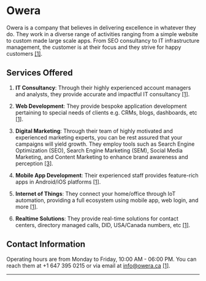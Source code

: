 # Owera

Owera is a company that believes in delivering excellence in whatever they do. They work in a diverse range of activities ranging from a simple website to custom made large scale apps. From SEO consultancy to IT infrastructure management, the customer is at their focus and they strive for happy customers [[1]](https://owera.ca/services).

## Services Offered

1. **IT Consultancy**: Through their highly experienced account managers and analysts, they provide accurate and impactful IT consultancy [[1]](https://owera.ca/services).

2. **Web Development**: They provide bespoke application development pertaining to special needs of clients e.g. CRMs, blogs, dashboards, etc [[1]](https://owera.ca/services).

3. **Digital Marketing**: Through their team of highly motivated and experienced marketing experts, you can be rest assured that your campaigns will yield growth. They employ tools such as Search Engine Optimization (SEO), Search Engine Marketing (SEM), Social Media Marketing, and Content Marketing to enhance brand awareness and perception [[3]](https://owera.ca/services/digital-marketing).

4. **Mobile App Development**: Their experienced staff provides feature-rich apps in Android/iOS platforms [[1]](https://owera.ca/services).

5. **Internet of Things**: They connect your home/office through IoT automation, providing a full ecosystem using mobile app, web login, and more [[1]](https://owera.ca/services).

6. **Realtime Solutions**: They provide real-time solutions for contact centers, directory managed calls, DID, USA/Canada numbers, etc [[1]](https://owera.ca/services).

## Contact Information

Operating hours are from Monday to Friday, 10:00 AM - 06:00 PM. You can reach them at +1 647 395 0215 or via email at info@owera.ca [[1]](https://owera.ca/services).

---

